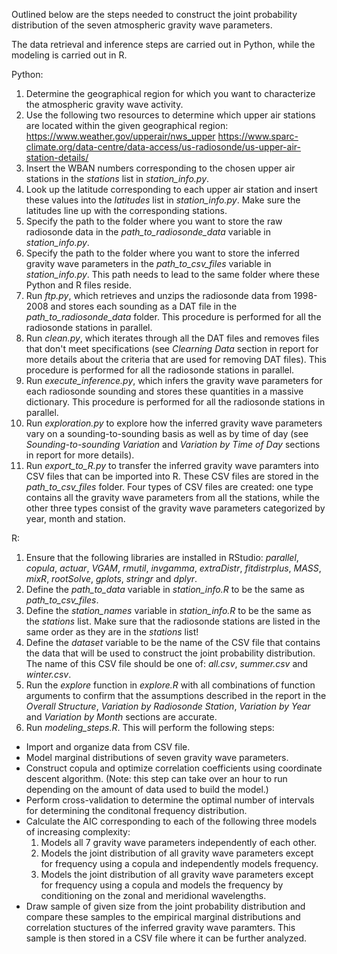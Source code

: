 Outlined below are the steps needed to construct the joint probability distribution of the seven atmospheric gravity wave parameters.

The data retrieval and inference steps are carried out in Python, while the modeling is carried out in R. 

Python:
1. Determine the geographical region for which you want to characterize the atmospheric gravity wave activity.
2. Use the following two resources to determine which upper air stations are located within the given geographical region:
https://www.weather.gov/upperair/nws_upper 
https://www.sparc-climate.org/data-centre/data-access/us-radiosonde/us-upper-air-station-details/
3. Insert the WBAN numbers corresponding to the chosen upper air stations in the _stations_ list in _station_info.py_.
4. Look up the latitude corresponding to each upper air station and insert these values into the _latitudes_ list in _station_info.py_. Make sure the latitudes line up with the corresponding stations.
5. Specify the path to the folder where you want to store the raw radiosonde data in the _path_to_radiosonde_data_ variable in _station_info.py_. 
6. Specify the path to the folder where you want to store the inferred gravity wave parameters in the _path_to_csv_files_ variable in _station_info.py_. This path needs to lead to the same folder where these Python and R files reside.
7. Run _ftp.py_, which retrieves and unzips the radiosonde data from 1998-2008 and stores each sounding as a DAT file in the _path_to_radiosonde_data_ folder. This procedure is performed for all the radiosonde stations in parallel.
8. Run _clean.py_, which iterates through all the DAT files and removes files that don't meet specifications (see _Clearning Data_ section in report for more details about the criteria that are used for removing DAT files). This procedure is performed for all the radiosonde stations in parallel.
9. Run _execute_inference.py_, which infers the gravity wave parameters for each radiosonde sounding and stores these quantities in a massive dictionary. This procedure is performed for all the radiosonde stations in parallel.
10. Run _exploration.py_ to explore how the inferred gravity wave parameters vary on a sounding-to-sounding basis as well as by time of day (see _Sounding-to-sounding Variation_ and _Variation by Time of Day_ sections in report for more details). 
11. Run _export_to_R.py_ to transfer the inferred gravity wave paramters into CSV files that can be imported into R. These CSV files are stored in the _path_to_csv_files_ folder. Four types of CSV files are created: one type contains all the gravity wave parameters from all the stations, while the other three types consist of the gravity wave parameters categorized by year, month and station.

R:
1. Ensure that the following libraries are installed in RStudio: _parallel_, _copula_, _actuar_, _VGAM_, _rmutil_, _invgamma_, _extraDistr_, _fitdistrplus_, _MASS_, _mixR_, _rootSolve_, _gplots_, _stringr_ and _dplyr_.
2. Define the _path_to_data_ variable in _station_info.R_ to be the same as _path_to_csv_files_. 
3. Define the _station_names_ variable in _station_info.R_ to be the same as the _stations_ list. Make sure that the radiosonde stations are listed in the same order as they are in the _stations_ list!
4. Define the _dataset_ variable to be the name of the CSV file that contains the data that will be used to construct the joint probability distribution. The name of this CSV file should be one of: _all.csv_, _summer.csv_ and _winter.csv_. 
5. Run the _explore_ function in _explore.R_ with all combinations of function arguments to confirm that the assumptions described in the report in the _Overall Structure_, _Variation by Radiosonde Station_, _Variation by Year_ and _Variation by Month_ sections are accurate. 
6. Run _modeling_steps.R_. This will perform the following steps:
  * Import and organize data from CSV file.
  * Model marginal distributions of seven gravity wave parameters.
  * Construct copula and optimize correlation coefficients using coordinate descent algorithm. (Note: this step can take over an hour to run depending on the amount of data used to build the model.)
  * Perform cross-validation to determine the optimal number of intervals for determining the conditonal frequency distribution.
  * Calculate the AIC corresponding to each of the following three models of increasing complexity:
    1. Models all 7 gravity wave parameters independently of each other.
    2. Models the joint distribution of all gravity wave parameters except for frequency using a copula and independently models frequency. 
    3. Models the joint distribution of all gravity wave parameters except for frequency using a copula and models the frequency by conditioning on the zonal and meridional wavelengths. 
  * Draw sample of given size from the joint probability distribution and compare these samples to the empirical marginal distributions and correlation stuctures of the inferred gravity wave paramters. This sample is then stored in a CSV file where it can be further analyzed.

